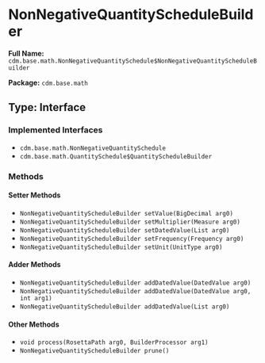 # NonNegativeQuantityScheduleBuilder

**Full Name:** `cdm.base.math.NonNegativeQuantitySchedule$NonNegativeQuantityScheduleBuilder`

**Package:** `cdm.base.math`

## Type: Interface

### Implemented Interfaces

- `cdm.base.math.NonNegativeQuantitySchedule`
- `cdm.base.math.QuantitySchedule$QuantityScheduleBuilder`

### Methods

#### Setter Methods

- `NonNegativeQuantityScheduleBuilder setValue(BigDecimal arg0)`
- `NonNegativeQuantityScheduleBuilder setMultiplier(Measure arg0)`
- `NonNegativeQuantityScheduleBuilder setDatedValue(List arg0)`
- `NonNegativeQuantityScheduleBuilder setFrequency(Frequency arg0)`
- `NonNegativeQuantityScheduleBuilder setUnit(UnitType arg0)`

#### Adder Methods

- `NonNegativeQuantityScheduleBuilder addDatedValue(DatedValue arg0)`
- `NonNegativeQuantityScheduleBuilder addDatedValue(DatedValue arg0, int arg1)`
- `NonNegativeQuantityScheduleBuilder addDatedValue(List arg0)`

#### Other Methods

- `void process(RosettaPath arg0, BuilderProcessor arg1)`
- `NonNegativeQuantityScheduleBuilder prune()`

